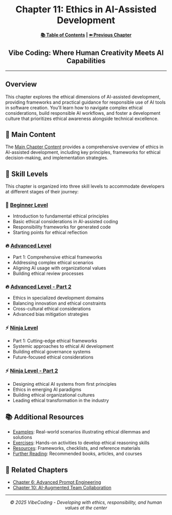 <div align="center">

# Chapter 11: Ethics in AI-Assisted Development

</div>

<div align="center">

**[📚 Table of Contents](../README.md) | [⬅️ Previous Chapter](../Chapter_10_AI_Augmented_Team_Collaboration/README.md)**

</div>

<div align="center">

## Vibe Coding: Where Human Creativity Meets AI Capabilities

</div>

---

## Overview

This chapter explores the ethical dimensions of AI-assisted development, providing frameworks and practical guidance for responsible use of AI tools in software creation. You'll learn how to navigate complex ethical considerations, build responsible AI workflows, and foster a development culture that prioritizes ethical awareness alongside technical excellence.

## 🚀 Main Content

The [Main Chapter Content](Chapter_11_Main.md) provides a comprehensive overview of ethics in AI-assisted development, including key principles, frameworks for ethical decision-making, and implementation strategies.

## 🎯 Skill Levels

This chapter is organized into three skill levels to accommodate developers at different stages of their journey:

### 💫 [Beginner Level](Chapter_11_Beginner.md)
- Introduction to fundamental ethical principles
- Basic ethical considerations in AI-assisted coding
- Responsibility frameworks for generated code
- Starting points for ethical reflection

### 🔥 [Advanced Level](Chapter_11_Advanced_Part1.md)
- Part 1: Comprehensive ethical frameworks
- Addressing complex ethical scenarios
- Aligning AI usage with organizational values
- Building ethical review processes

### 🔥 [Advanced Level - Part 2](Chapter_11_Advanced_Part2.md)
- Ethics in specialized development domains
- Balancing innovation and ethical constraints
- Cross-cultural ethical considerations
- Advanced bias mitigation strategies

### ⚡ [Ninja Level](Chapter_11_Ninja_Part1.md)
- Part 1: Cutting-edge ethical frameworks
- Systemic approaches to ethical AI development
- Building ethical governance systems
- Future-focused ethical considerations

### ⚡ [Ninja Level - Part 2](Chapter_11_Ninja_Part2.md)
- Designing ethical AI systems from first principles
- Ethics in emerging AI paradigms
- Building ethical organizational cultures
- Leading ethical transformation in the industry

## 📚 Additional Resources

- [Examples](./examples/): Real-world scenarios illustrating ethical dilemmas and solutions
- [Exercises](./exercises/): Hands-on activities to develop ethical reasoning skills
- [Resources](./resources/): Frameworks, checklists, and reference materials
- [Further Reading](./resources/further_reading.md): Recommended books, articles, and courses

## 🔗 Related Chapters

- [Chapter 6: Advanced Prompt Engineering](../Chapter_06_Advanced_Prompt_Engineering/README.md)
- [Chapter 10: AI-Augmented Team Collaboration](../Chapter_10_AI_Augmented_Team_Collaboration/README.md)

---

<div align="center">

*© 2025 VibeCoding - Developing with ethics, responsibility, and human values at the center*

</div>
